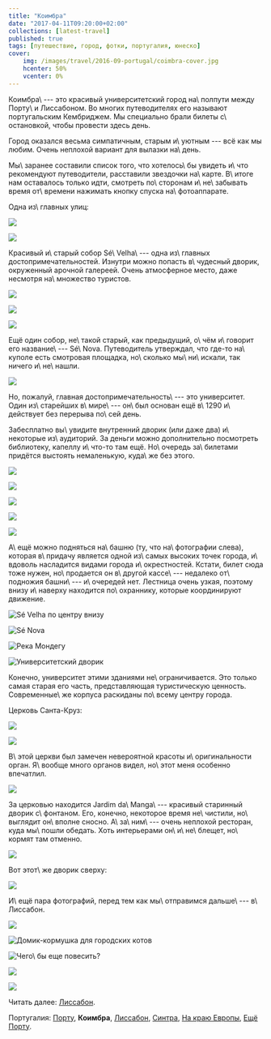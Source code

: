 ```yaml
---
title: "Коимбра"
date: "2017-04-11T09:20:00+02:00"
collections: [latest-travel]
published: true
tags: [путешествие, город, фотки, португалия, юнеско]
cover:
    img: /images/travel/2016-09-portugal/coimbra-cover.jpg
    hcenter: 50%
    vcenter: 0%
---
```


Коимбра\ --- это красивый университетский город на\ полпути между
Порту\ и Лиссабоном. Во многих путеводителях его называют португальским
Кембриджем. Мы специально брали билеты с\ остановкой, чтобы провести
здесь день.

<!--more-->

Город оказался весьма симпатичным, старым и\ уютным --- всё как мы
любим. Очень неплохой вариант для вылазки на\ день.

Мы\ заранее составили список того, что хотелось\ бы увидеть и\ что
рекомендуют путеводители, расставили звездочки на\ карте. В\ итоге нам
оставалось только идти, смотреть по\ сторонам и\ не\ забывать время
от\ времени нажимать кнопку спуска на\ фотоаппарате.

Одна из\ главных улиц:

![](/images/travel/2016-09-portugal/coimbra-main-street-1.jpg)

![](/images/travel/2016-09-portugal/coimbra-main-street-2.jpg)

Красивый и\ старый собор Sé\ Velha\ --- одна из\ главных
достопримечательностей. Изнутри можно попасть в\ чудесный дворик,
окруженный арочной галереей. Очень атмосферное место, даже несмотря
на\ множество туристов.

![](/images/travel/2016-09-portugal/coimbra-se-velha-1.jpg)

![](/images/travel/2016-09-portugal/coimbra-se-velha-2.jpg)

![](/images/travel/2016-09-portugal/coimbra-se-velha-3.jpg)

Ещё один собор, не\ такой старый, как предыдущий, о\ чём и\ говорит его
название\ --- Sé\ Nova. Путеводитель утверждал, что где-то на\ куполе
есть смотровая площадка, но\ сколько мы\ ни\ искали, так ничего
и\ не\ нашли.

![](/images/travel/2016-09-portugal/coimbra-se-nova.jpg)

Но, пожалуй, главная достопримечательность\ --- это университет. Один
из\ старейших в\ мире\ --- он\ был основан ещё в\ 1290 и\ действует без
перерыва по\ сей день.

Забесплатно вы\ увидите внутренний дворик (или даже два) и\ некоторые
из\ аудиторий. За деньги можно дополнительно посмотреть библиотеку,
капеллу и\ что-то там ещё. Но\ очередь за\ билетами придётся выстоять
немаленькую, куда\ же без этого.

![](/images/travel/2016-09-portugal/coimbra-university-1.jpg)

![](/images/travel/2016-09-portugal/coimbra-university-2.jpg)

![](/images/travel/2016-09-portugal/coimbra-university-3.jpg)

![](/images/travel/2016-09-portugal/coimbra-university-4.jpg)

![](/images/travel/2016-09-portugal/coimbra-university-5.jpg)

А\ ещё можно подняться на\ башню (ту, что на\ фотографии слева), которая
в\ придачу является одной из\ самых высоких точек города,
и\ вдоволь насладится видами города и\ окрестностей. Кстати, билет сюда
тоже нужен, но\ продается он в\ другой кассе\ --- недалеко от\ подножия
башни\ --- и\ очередей нет. Лестница очень узкая, поэтому внизу
и\ наверху находится по\ охраннику, которые координируют движение.

![Sé Velha по центру внизу](/images/travel/2016-09-portugal/coimbra-top-1.jpg)

![Sé Nova](/images/travel/2016-09-portugal/coimbra-top-2.jpg)

![Река Мондегу](/images/travel/2016-09-portugal/coimbra-top-3.jpg)

![Университетский дворик](/images/travel/2016-09-portugal/coimbra-top-4.jpg)

Конечно, университет этими зданиями не\ ограничивается. Это только самая
старая его часть, представляющая туристическую ценность. Современные\ же
корпуса раскиданы по\ всему центру города.

Церковь Санта-Круз:

![](/images/travel/2016-09-portugal/coimbra-santa-cruz-1.jpg)

![](/images/travel/2016-09-portugal/coimbra-santa-cruz-2.jpg)

В\ этой церкви был замечен невероятной красоты и\ оригинальности орган.
Я\ вообще много органов видел, но\ этот меня особенно впечатлил.

![](/images/travel/2016-09-portugal/coimbra-santa-cruz-3.jpg)

За церковью находится Jardim da\ Manga\ --- красивый старинный дворик
с\ фонтаном. Его, конечно, некоторое время не\ чистили, но\ выглядит
он\ вполне сносно. А\ за\ ним\ --- очень неплохой ресторан, куда
мы\ пошли обедать. Хоть интерьерами он\ и\ не\ блещет, но\ кормят там
отменно.

![](/images/travel/2016-09-portugal/coimbra-jardim-da-manga.jpg)

Вот этот\ же дворик сверху:

![](/images/travel/2016-09-portugal/coimbra-jardim-da-manga-top.jpg)

И\ ещё пара фотографий, перед тем как мы\ отправимся дальше\ ---
в\ Лиссабон.

![](/images/travel/2016-09-portugal/coimbra-walk-1.jpg)

![Домик-кормушка для городских котов](/images/travel/2016-09-portugal/coimbra-walk-2.jpg)

![Чего\ бы еще повесить?](/images/travel/2016-09-portugal/coimbra-walk-3.jpg)

![](/images/travel/2016-09-portugal/coimbra-walk-4.jpg)

![](/images/travel/2016-09-portugal/coimbra-walk-5.jpg)

Читать далее: [Лиссабон](/post/lisbon/).

Португалия:
[Порту](/post/porto-1/),
**Коимбра**,
[Лиссабон](/post/lisbon/),
[Синтра](/post/sintra/),
[На краю Европы](/post/europas-edge/),
[Ещё Порту](/post/porto-2/).

